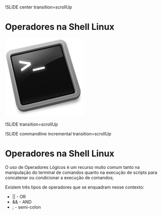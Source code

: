 !SLIDE center transition=scrollUp

# Operadores na Shell Linux
![Shell-Logo](images/shell-logo.png)

!SLIDE transition=scrollUp

!SLIDE commandline incremental transition=scrollUp

# Operadores na Shell Linux

O uso de Operadores Lógicos é um recurso muito comum tanto na manipulação do terminal de comandos quanto na execução de scripts para concatenar ou condicionar a execução de comandos;

Existem três tipos de operadores que se enquadram nesse contexto:

- || - OR
- && - AND
- ;  - semi-colon